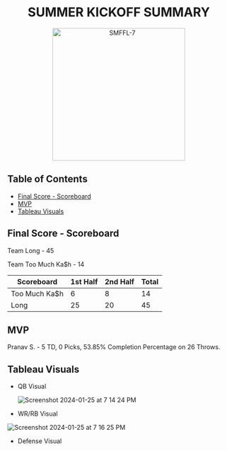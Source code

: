 <h1 align="center">SUMMER KICKOFF SUMMARY</h1>

<p align="center">
  <img src="https://github.com/jgeorg24/SMFFL_Stats/assets/135657590/f98765f2-907a-4a99-a3d3-cbf92329ba27" alt="SMFFL-7" width="300"/>
</p>

## Table of Contents
- [Final Score - Scoreboard](#final-score---scoreboard)
- [MVP](#mvp)
- [Tableau Visuals](#tableau-visuals)
  
## Final Score - Scoreboard
Team Long - 45

Team Too Much Ka$h - 14

| Scoreboard       | 1st Half | 2nd Half | Total |
|------------------|----------|----------|-------|
| Too Much Ka$h    | 6        | 8        | 14    |
| Long             | 25       | 20       | 45    |


## MVP

Pranav S. - 5 TD, 0 Picks, 53.85% Completion Percentage on 26 Throws. 

## Tableau Visuals
- QB Visual
  
  ![Screenshot 2024-01-25 at 7 14 24 PM](https://github.com/jgeorg24/SMFFL_STATISTICS/assets/135657590/0b0802dd-27a8-408e-a5c9-70b5ba5a37e2)

- WR/RB Visual

![Screenshot 2024-01-25 at 7 16 25 PM](https://github.com/jgeorg24/SMFFL_STATISTICS/assets/135657590/e7694dd5-ad0b-439c-9daa-2ea88841cd21)

- Defense Visual
  
